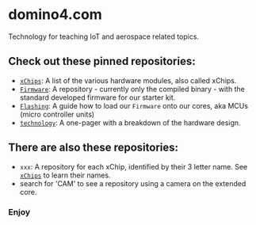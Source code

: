 # domino4.com

Technology for teaching IoT and aerospace related topics.

## Check out these pinned repositories:

- [`xChips`](https://github.com/domino4com/xChips): A list of the various hardware modules, also called xChips.
- [`Firmware`](https://github.com/domino4com/Firmware): A repository - currently only the compiled binary - with the standard developed firmware for our starter kit.
- [`Flashing`](https://github.com/domino4com/Flashing): A guide how to load our `Firmware` onto our cores, aka MCUs (micro controller units)
- [`technology`](https://github.com/domino4com/technology): A one-pager with a breakdown of the hardware design.

## There are also these repositories:

- `xxx`: A repository for each xChip, identified by their 3 letter name. See [`xChips`](https://github.com/domino4com/xChips) to learn their names.
- search for 'CAM' to see a repository using a camera on the extended core.

### Enjoy
